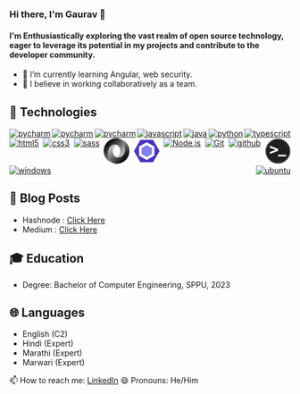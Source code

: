 ### Hi there, I'm Gaurav 👋

#### I'm Enthusiastically exploring the vast realm of open source technology, eager to leverage its potential in my projects and contribute to the developer community.

- 🌱 I’m currently learning Angular, web security.
- 👯 I believe in working collaboratively as a team.

## 🚀 Technologies
  
  <div style="display: flex; flex-wrap: wrap; justify-content: space-between;">
  <a href="https://code.visualstudio.com/">
    <img alt="pycharm" width="46px" src="https://img.icons8.com/fluent/240/000000/visual-studio-code-2019.png"/>
    </a>
  <a href="https://www.jetbrains.com/idea/">
    <img alt="pycharm" width="46px" src="https://img.icons8.com/color/240/000000/intellij-idea.png"/>
    </a>
    
  <a href="https://www.jetbrains.com/pycharm/">
    <img alt="pycharm" width="46px" src="https://img.icons8.com/color/240/000000/pycharm.png" />
  </a>
  <a href="https://developer.mozilla.org/en-US/docs/Web/JavaScript">
    <img alt="javascript" width="46px" src="https://img.icons8.com/color/240/000000/javascript.png" />
  </a>
 
  <a href="https://docs.oracle.com/en/java/">
    <img alt="java" width="46px" src="https://img.icons8.com/color/240/000000/java-coffee-cup-logo.png" />
  </a>
  <a href="https://www.python.org/">
    <img alt="python" width="46px" src="https://img.icons8.com/color/240/000000/python.png" />
  </a>
  <a href="https://www.typescriptlang.org/">
    <img alt="typescript" width="46px" src="https://img.icons8.com/color/240/000000/typescript.png" />
  </a>
  <a href="https://developer.mozilla.org/en-US/docs/Web/HTML">
    <img alt="html5" width="46px" src="https://img.icons8.com/color/240/000000/html-5.png" />
  </a>
  <a href="https://developer.mozilla.org/en-US/docs/Web/CSS">
    <img alt="css3" width="46px" src="https://img.icons8.com/color/240/000000/css3.png" />
  </a>
  <a href="https://sass-lang.com/">
    <img alt="sass" width="46px" src="https://img.icons8.com/color/240/000000/sass.png" />
  </a>
  <a href="https://www.json.org/json-en.html">
    <img alt="json" width="46px" src="https://raw.githubusercontent.com/github/explore/80688e429a7d4ef2fca1e82350fe8e3517d3494d/topics/json/json.png" />
  </a>
  <a href="https://eslint.org/">
    <img alt="eslint" width="46px" src="https://raw.githubusercontent.com/github/explore/80688e429a7d4ef2fca1e82350fe8e3517d3494d/topics/eslint/eslint.png" />
  </a>
  <a href="https://nodejs.org/en/">
    <img alt="Node.js" width="46px" src="https://img.icons8.com/color/240/000000/nodejs.png" />
  </a>
  
<a href="https://git-scm.com/">
<img alt="Git" width="46px" src="https://img.icons8.com/color/240/000000/git.png" />
</a>
<a href="https://github.com/">
<img alt="github" width="46px" src="https://img.icons8.com/ios-glyphs/240/000000/github.png" />
</a>
  
<a href="https://docs.microsoft.com/en-us/windows/terminal/">
<img alt="terminal" width="46px" src="https://raw.githubusercontent.com/github/explore/80688e429a7d4ef2fca1e82350fe8e3517d3494d/topics/terminal/terminal.png" />
</a>
  
<a href="https://www.microsoft.com/en-us/windows">
<img alt="windows" width="46px" src="https://img.icons8.com/color/240/000000/windows-10.png" />
</a>
  
<a href="https://ubuntu.com/">
<img alt="ubuntu" width="46px" src="https://img.icons8.com/color/96/000000/ubuntu--v1.png" />
</a>
  
<!-- <a href="https://www.centos.org/">
<img alt="centos" width="240px" src="https://www.centos.org/assets/img/logo.png" />
</a> -->


</div>



<!-- ## 📚 Projects

- Project 1: Description of the project. [Link to repository](https://github.com/username/project1)
- Project 2: Description of the project. [Live Demo](https://project2demo.com)

## 🏆 Achievements

- Award 1: Description of the award or achievement.
- Award 2: Description of the award or achievement.

## 🌍 Open Source Contributions

- Project 1: Description of your contribution. [Link to contribution](https://github.com/username/project1/pull/123)
- Project 2: Description of your contribution. [Link to contribution](https://github.com/username/project2/pull/456) -->

<!-- ## 💼 Work Experience

- Company 1: Role, Duration
  - Description of projects or responsibilities.
- Company 2: Role, Duration
  - Description of projects or responsibilities. -->

## 📝 Blog Posts
- Hashnode : [Click Here](https://hashnode.com/@gauravms) 
- Medium : [Click Here]()

## 🎓 Education

- Degree: Bachelor of Computer Engineering, SPPU, 2023

## 🌐 Languages

- English (C2)
- Hindi   (Expert)
- Marathi (Expert)
- Marwari (Expert)

<!-- ## 🎨 Hobbies and Interests

- Hobby 1: Description of the hobby or interest
- Hobby 2: Description of the hobby or interest -->

📫 How to reach me: [LinkedIn](https://www.linkedin.com/in/gaurav-surana-27986a195/)
😄 Pronouns:  He/Him








